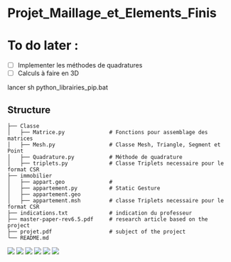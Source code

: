 # Projet_Maillage_et_Elements_Finis


# To do later : 
- [ ]  Implementer les méthodes de quadratures 
- [ ] Calculs à faire en 3D 

lancer sh python_librairies_pip.bat

## Structure 
```
├── Classe            
│   ├── Matrice.py              # Fonctions pour assemblage des matrices 
│   ├── Mesh.py                 # Classe Mesh, Triangle, Segment et Point 
│   ├── Quadrature.py           # Méthode de quadrature
│   ├── triplets.py             # Classe Triplets necessaire pour le format CSR
├── immobilier           
│   ├── appart.geo              # 
│   ├── appartement.py          # Static Gesture
│   ├── appartement.geo
│   ├── appartement.msh         # classe Triplets necessaire pour le format CSR
├── indications.txt             # indication du professeur
├── master-paper-rev6.5.pdf     # research article based on the project
├── projet.pdf                  # subject of the project 
└── README.md
```
<img src="https://render.githubusercontent.com/render/math?math=-\int_{\Omega}\Delta uv = 0 ">
<img src="https://render.githubusercontent.com/render/math?math=-\int_{\Omega}\Delta uv = 0 ">
<img src="https://render.githubusercontent.com/render/math?math=\int_{\Omega}\nabla u \nabla v  -\int_{\Omega}(\partial_{n}u)v = 0 ">
<img src="https://render.githubusercontent.com/render/math?math=\int_{\Omega}\nabla u \nabla v = \int_{\Omega}(\partial_{n}u)v ">
<img src="https://render.githubusercontent.com/render/math?math==  \int_{\Gamma_{rad}}(\partial_{n}u)v +  \int_{\Gamma_{fen}}(\partial_{n}u)v +  \int_{\Gamma_{mur}}(\partial_{n}u)v ">
<img src="https://render.githubusercontent.com/render/math?math==  \underbrace{\int_{\Gamma_{rad}}(\partial_{n}u)v +  \int_{\Gamma_{fen}}(\partial_{n}u)v + 0 }_\textrm{Dirichlet homogène}">

